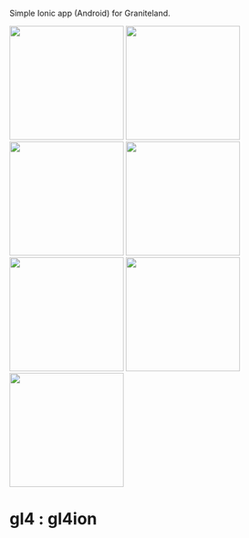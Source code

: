 Simple Ionic app (Android) for Graniteland.

<p>
<img width="200" src="http://i.imgur.com/m9aQt66.jpg">
<img width="200" src="http://i.imgur.com/Fvvtyvj.jpg">
<img width="200" src="http://i.imgur.com/vh2DrpF.jpg">
<img width="200" src="http://i.imgur.com/Tfq9rZW.jpg">
<img width="200" src="http://i.imgur.com/xxijSLy.jpg">
<img width="200" src="http://i.imgur.com/lfQmn1M.jpg">
<img width="200" src="http://i.imgur.com/PYgSyBw.jpg">
</p>

# gl4 : gl4ion
